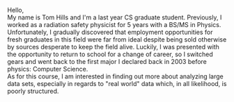Hello,</br>
  My name is Tom Hills and I'm a last year CS graduate student. Previously, I worked as a radiation safety physicist for 5 years with a BS/MS in Physics. Unfortunately, I gradually discovered that employment opportunities for fresh graduates in this field were far from ideal despite being sold otherwise by sources desperate to keep the field alive. Luckily, I was presented with the opportunity to return to school for a change of career, so I switched gears and went back to the first major I declared back in 2003 before physics: Computer Science.</br>
  As for this course, I am interested in finding out more about analyzing large data sets, especially in regards to "real world" data which, in all likelihood, is poorly structured.</br>
